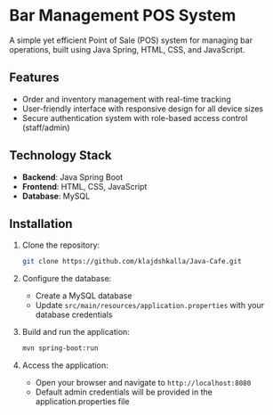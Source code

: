 # Bar Management POS System

A simple yet efficient Point of Sale (POS) system for managing bar operations, built using Java Spring, HTML, CSS, and JavaScript.

## Features

* Order and inventory management with real-time tracking
* User-friendly interface with responsive design for all device sizes
* Secure authentication system with role-based access control (staff/admin)

## Technology Stack

* **Backend**: Java Spring Boot
* **Frontend**: HTML, CSS, JavaScript
* **Database**: MySQL

## Installation

1. Clone the repository:
   ```bash
   git clone https://github.com/klajdshkalla/Java-Cafe.git
   ```

2. Configure the database:
   * Create a MySQL database
   * Update `src/main/resources/application.properties` with your database credentials

3. Build and run the application:
   ```bash
   mvn spring-boot:run
   ```

4. Access the application:
   * Open your browser and navigate to `http://localhost:8080`
   * Default admin credentials will be provided in the application.properties file
